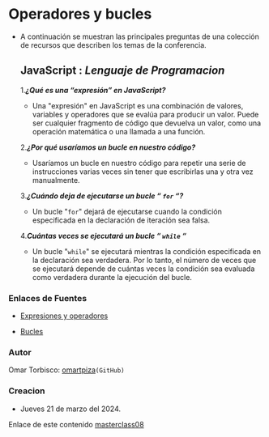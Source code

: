 # Operadores y bucles
- A continuación se muestran las principales preguntas de una colección de recursos que describen los temas de la conferencia.

  ## JavaScript : *Lenguaje de Programacion*
  
   1.***¿Qué es una “expresión” en JavaScript?***

    - Una "expresión" en JavaScript es una combinación de valores, variables y operadores que se evalúa para producir un valor. Puede ser cualquier fragmento de código que devuelva un valor, como una operación matemática o una llamada a una función.

   2.***¿Por qué usaríamos un bucle en nuestro código?***

    - Usaríamos un bucle en nuestro código para repetir una serie de instrucciones varias veces sin tener que escribirlas una y otra vez manualmente.
      
   3.***¿Cuándo deja de ejecutarse un bucle “ `for` “?***

    -  Un bucle "`for`" dejará de ejecutarse cuando la condición especificada en la declaración de iteración sea falsa.

    4.***Cuántas veces se ejecutará un bucle “ `while` “***

    - Un bucle "`while`" se ejecutará mientras la condición especificada en la declaración sea verdadera. Por lo tanto, el número de veces que se ejecutará depende de cuántas veces la condición sea evaluada como verdadera durante la ejecución del bucle.
  
### Enlaces de Fuentes

- [Expresiones y operadores](https://developer.mozilla.org/es/docs/Web/JavaScript/Guide/Expressions_and_Operators)

- [Bucles](https://developer.mozilla.org/es/docs/Web/JavaScript/Guide/Loops_and_iteration)

### Autor
Omar Torbisco: [omartpiza](https://github.com/omartpiza)`(GitHub)`

### Creacion
- Jueves 21 de marzo del 2024.

Enlace de este contenido [masterclass08](https://omartpiza.github.io/reading-notes/102/masterclass08)